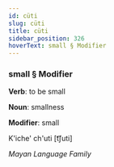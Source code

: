 ```yaml
---
id: cüti
slug: cüti
title: cüti
sidebar_position: 326
hoverText: small § Modifier
---
```


### small § Modifier

**Verb**: to be small

**Noun**: smallness

**Modifier**: small

K'iche' ch'uti [t͡ʃuti]

*Mayan Language Family*